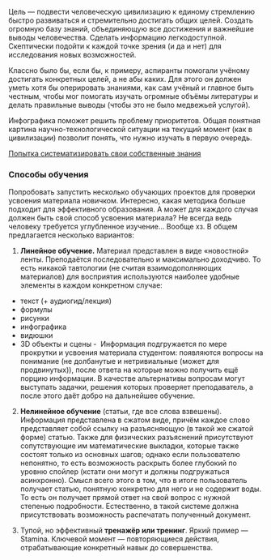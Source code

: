 Цель — подвести человеческую цивилизацию к единому стремлению быстро развиваться и стремительно достигать общих целей.
Создать огромную базу знаний, объединяющую все достижения и важнейшие выводы человечества.
Сделать информацию легкодоступной.
Скептически подойти к каждой точке зрения (и да и нет) для исследования новых возможностей.

Классно было бы, если бы, к примеру, аспиранты помогали учёному достигать конкретных целей, а не абы каких.
Для этого он должен уметь хотя бы оперировать знаниями, как сам учёный и главное быть честным, чтобы мог помогать изучать огромные объёмы литературы и делать правильные выводы (чтобы это не было медвежьей услугой).

Инфографика поможет решить проблему приоритетов.
Общая понятная картина научно-технологической ситуации на текущий момент (как в цивилизации) позволит понять, что нужно изучать в первую очередь.

[Попытка систематизировать свои собственные знания](https://github.com/noggatur/abstracts)

### Способы обучения

Попробовать запустить несколько обучающих проектов для проверки усвоения материала новичком. Интересно, какая методика больше подходит для эффективного образования. А может для каждого случая должен быть свой способ усвоения материала? Не всегда ведь человеку требуется углубленное изучение… Вообще хз. В общем предлагается несколько вариантов:

1. __Линейное обучение.__ Материал представлен в виде «новостной» ленты. Преподаётся последовательно и максимально доходчиво. То есть никакой тавтологии (не считая взаимодополняющих материалов) для восприятия используются наиболее удобные элементы в каждом конкретном случае:
  - текст (+ аудиогид/лекция)
  - формулы
  - рисунки
  - инфографика
  - видюшки
  - 3D объекты и сцены
  -  Информация подгружается по мере прокрутки и усвоения материала студентом: появляются вопросы на понимание (не долбанутые и нетривиальные (может для продвинутых)), после ответа на которые можно получить ещё порцию информации.
  В качестве альтернативы вопросам могут выступать задачки, решения которых проверяет преподаватель, а после этого даёт добро на дальнейшее обучение.

2. __Нелинейное обучение__ (статьи, где все слова взвешены).
Информация представлена в сжатом виде, причём каждое слово представляет собой ссылку на разъясняющую (в такой же сжатой форме) статью.
Также для физических разъяснений присутствуют сопутствующие им математические выкладки, которые также состоят только из основных шагов; однако если пользователю непонятно, то есть возможность раскрыть более глубокий по уровню спойлер (кстати они могут и должны подгружаться асинхронно).
Смысл всего этого в том, что в итоге пользователь получает статью, понятную конкретно для него и не содержит воды.
То есть он получает прямой ответ на свой вопрос с нужной степенью подробности.
Естественно, в такой системе должна присутствовать возможность распечатать полученный документ.

3. Тупой, но эффективный __тренажёр или тренинг__.
Яркий пример — Stamina.
Ключевой момент — повторяющиеся действия, отрабатывающие конкретный навык до совершенства.
